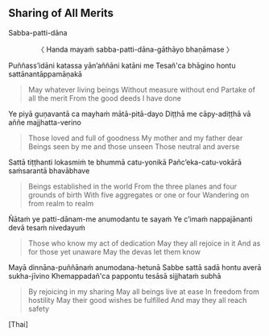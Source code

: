 ## Sharing of All Merits<a id="sharing-all-merits"></a>
Sabba-patti-dāna

<center>
〈 Handa mayaṁ sabba-patti-dāna-gāthāyo bhaṇāmase 〉
</center>

Puññass’idāni katassa yān’aññāni katāni me
Tesañ'ca bhāgino hontu sattānantāppamāṇakā

<div class="english">

> May whatever living beings
> Without measure without end
> Partake of all the merit
> From the good deeds I have done

</div>

Ye piyā guṇavantā ca mayhaṁ mātā-pitā-dayo
Diṭṭhā me cāpy-adiṭṭhā vā aññe majjhatta-verino

<div class="english">

> Those loved and full of goodness
> My mother and my father dear
> Beings seen by me and those unseen
> Those neutral and averse

</div>

Sattā tiṭṭhanti lokasmiṁ te bhummā catu-yonikā
Pañc’eka-catu-vokārā saṁsarantā bhavābhave

<div class="english">

> Beings established in the world
> From the three planes and four grounds of birth
> With five aggregates or one or four
> Wandering on from realm to realm

</div>

Ñātaṁ ye patti-dānam-me anumodantu te sayaṁ
Ye c’imaṁ nappajānanti devā tesaṁ nivedayuṁ

<div class="english">

> Those who know my act of dedication
> May they all rejoice in it
> And as for those yet unaware
> May the devas let them know

</div>

Mayā dinnāna-puññānaṁ anumodana-hetunā
Sabbe sattā sadā hontu averā sukha-jīvino
Khemappadañ'ca pappontu tesāsā sijjhataṁ subhā

<div class="english">

> By rejoicing in my sharing
> May all beings live at ease
> In freedom from hostility
> May their good wishes be fulfilled
> And may they all reach safety

</div>

[Thai]

